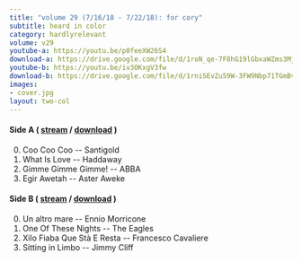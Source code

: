 ```yaml
---
title: "volume 29 (7/16/18 - 7/22/18): for cory"
subtitle: heard in color
category: hardlyrelevant
volume: v29
youtube-a: https://youtu.be/p0feeXW26S4
download-a: https://drive.google.com/file/d/1roN_qe-7F8hG19lGbxaWZms3Mjoyrz09/view?usp=drivesdk
youtube-b: https://youtu.be/iv3OKxgV3fw
download-b: https://drive.google.com/file/d/1rniSEvZu59W-3FW9Nbp71TGmBvwl4Vro/view?usp=drivesdk
images:
- cover.jpg
layout: two-col
---
```

#### Side A ( <a target="_blank" href="{{ page.youtube-a }}">stream</a> / <a target="_blank" href="{{ page.download-a }}">download</a> ) ####
0. Coo Coo Coo -- Santigold
1. What Is Love -- Haddaway
2. Gimme Gimme Gimme! -- ABBA
3. Egir Awetah -- Aster Aweke

#### Side B ( <a target="_blank" href="{{ page.youtube-b }}">stream</a> / <a target="_blank" href="{{ page.download-b }}">download</a> ) ####
0. Un altro mare -- Ennio Morricone
1. One Of These Nights -- The Eagles
2. Xilo Fiaba Que Stà E Resta -- Francesco Cavaliere
3. Sitting in Limbo -- Jimmy Cliff
